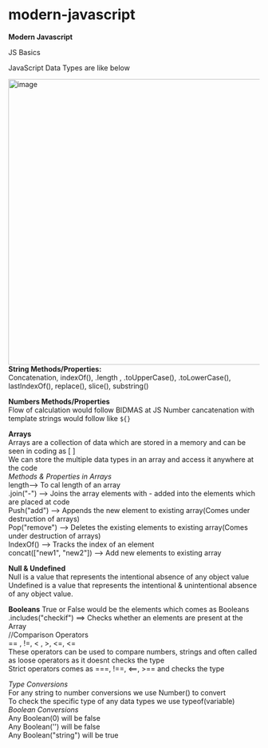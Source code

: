 # modern-javascript

**Modern Javascript**

JS Basics

JavaScript Data Types are like below<br>

<img width="572" alt="image" src="https://github.com/user-attachments/assets/455694ec-2c2c-4d16-bf48-d5e0b61d335f" /><br>
**String Methods/Properties:**<br>
Concatenation, indexOf(), .length , .toUpperCase(), .toLowerCase(), lastIndexOf(), replace(), slice(), substring()

**Numbers Methods/Properties**<br>
Flow of calculation would follow BIDMAS at JS
Number cancatenation with template strings would follow like `${}`

**Arrays**<br>
Arrays are a collection of data which are stored in a memory and can be seen in coding as [ ]<br>
We can store the multiple data types in an array and access it anywhere at the code<br>
*Methods & Properties in Arrays* <br>
length--> To cal length of an array<br>
.join("-") --> Joins the array elements with - added into the elements which are placed at code<br>
Push("add") --> Appends the new element to existing array(Comes under destruction of arrays)<br>
Pop("remove") --> Deletes the existing elements to existing array(Comes under destruction of arrays)<br>
IndexOf() --> Tracks the index of an element<br>
concat(["new1", "new2"]) --> Add new elements to existing array<br>

**Null & Undefined**<br>
Null is a value that represents the intentional absence of any object value <br>
Undefined is a value that represents the intentional & unintentional absence of any object value.

**Booleans**
True or False would be the elements which comes as Booleans<br>
.includes("checkif") ==> Checks whether an elements are present at the Array<br>
//Comparison Operators<br>
== , !=, < , >, <=, <= <br>
These operators can be used to compare numbers, strings and often called as loose operators as it doesnt checks the type<br>
Strict operators comes as ===, !==, <==, >== and checks the type<br>

*Type Conversions*<br>
For any string to number conversions we use Number() to convert<br>
To check the specific type of any data types we use typeof(variable)<br>
*Boolean Conversions*<br>
Any Boolean(0) will be false<br>
Any Boolean('') will be false<br>
Any Boolean("string") will be true<br>
